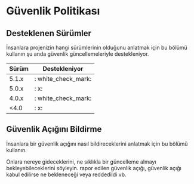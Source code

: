# Güvenlik Politikası

## Desteklenen Sürümler

İnsanlara projenizin hangi sürümlerinin olduğunu anlatmak için bu bölümü kullanın
şu anda güvenlik güncellemeleriyle destekleniyor.

| Sürüm | Destekleniyor |
| ------- | ------------------ |
| 5.1.x | : white_check_mark: |
| 5.0.x | : x: |
| 4.0.x | : white_check_mark: |
| <4.0 | : x: |

## Güvenlik Açığını Bildirme

İnsanlara bir güvenlik açığını nasıl bildireceklerini anlatmak için bu bölümü kullanın.

Onlara nereye gideceklerini, ne sıklıkla bir güncelleme almayı bekleyebileceklerini söyleyin.
rapor edilen güvenlik açığı, güvenlik açığı kabul edilirse ne bekleneceği veya
reddedildi vb.
